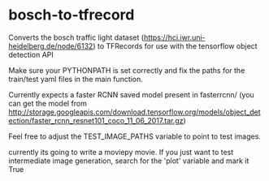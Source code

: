 # bosch-to-tfrecord

Converts the bosch traffic light dataset (https://hci.iwr.uni-heidelberg.de/node/6132) to TFRecords for use with the tensorflow object detection API

Make sure your PYTHONPATH is set correctly and fix the paths for the train/test yaml files in the main function.


Currently expects a faster RCNN saved model present in fasterrcnn/ (you can get the model from http://storage.googleapis.com/download.tensorflow.org/models/object_detection/faster_rcnn_resnet101_coco_11_06_2017.tar.gz)

Feel free to adjust the TEST_IMAGE_PATHS variable to point to test images.

currently its going to write a moviepy movie. If you just want to test intermediate image generation, search for the 'plot' variable and mark it True
